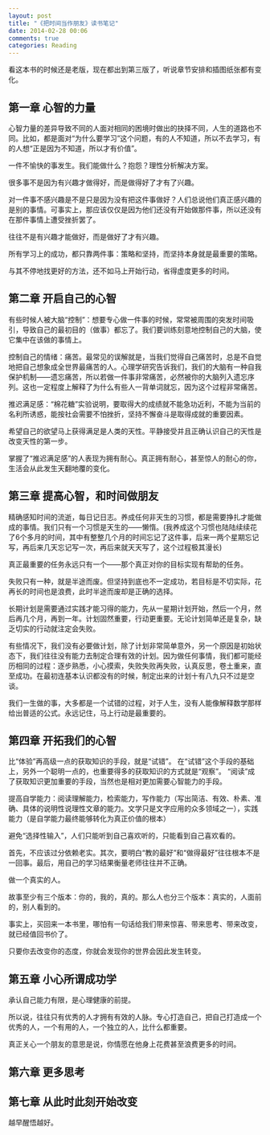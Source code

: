 ```yaml
---
layout: post
title: "《把时间当作朋友》读书笔记"
date: 2014-02-28 00:06
comments: true
categories: Reading
---
```


看这本书的时候还是老版，现在都出到第三版了，听说章节安排和插图纸张都有变化。

## 第一章 心智的力量

心智力量的差异导致不同的人面对相同的困境时做出的抉择不同，人生的道路也不同。比如，都是面对“为什么要学习”这个问题，有的人不知道，所以不去学习，有的人想“正是因为不知道，所以才有价值”。
<!-- more -->
一件不愉快的事发生。我们能做什么？抱怨？理性分析解决方案。

很多事不是因为有兴趣才做得好，而是做得好了才有了兴趣。

对一件事不感兴趣是不是只是因为没有把这件事做好？人们总说他们真正感兴趣的是别的事情。可事实上，那应该仅仅是因为他们还没有开始做那件事，所以还没有在那件事情上遭受挫折罢了。

往往不是有兴趣才能做好，而是做好了才有兴趣。

所有学习上的成功，都只靠两件事：策略和坚持，而坚持本身就是最重要的策略。

与其不停地找更好的方法，还不如马上开始行动，省得虚度更多的时间。

## 第二章 开启自己的心智

有些时候人被大脑“控制”：想要专心做一件事的时候，常常被周围的突发时间吸引，导致自己的最初目的（做事）都忘了。我们要训练刻意地控制自己的大脑，使它集中在该做的事情上。

控制自己的情绪：痛苦。最常见的误解就是，当我们觉得自己痛苦时，总是不自觉地把自己想象成全世界最痛苦的人。心理学研究告诉我们，我们的大脑有一种自我保护机制——遗忘痛苦，所以若做一件事非常痛苦，必然被你的大脑列入遗忘序列。这也一定程度上解释了为什么有些人一背单词就忘，因为这个过程非常痛苦。

推迟满足感：“棉花糖”实验说明，要取得大的成绩就不能急功近利，不能为当前的名利所诱惑，能按社会需要不怕挫折，坚持不懈奋斗是取得成就的重要因素。

希望自己的欲望马上获得满足是人类的天性。平静接受并且正确认识自己的天性是改变天性的第一步。

掌握了“推迟满足感”的人表现为拥有耐心。真正拥有耐心，甚至惊人的耐心的你，生活会从此发生天翻地覆的变化。

## 第三章 提高心智，和时间做朋友

精确感知时间的流逝，每日记日志。养成任何非天生的习惯，都是需要挣扎才能做成的事情。我们只有一个习惯是天生的——懒惰。(我养成这个习惯也陆陆续续花了6个多月的时间，其中有整整几个月的时间忘记了这件事，后来一两个星期忘记写，再后来几天忘记写一次，再后来就天天写了，这个过程极其漫长)

真正最重要的任务永远只有一个——那个真正对你的目标实现有帮助的任务。

失败只有一种，就是半途而废。但坚持到底也不一定成功，若目标是不切实际，花再长的时间也是浪费，此时半途而废却是正确的选择。

长期计划是需要通过实践才能习得的能力，先从一星期计划开始，然后一个月，然后再几个月，再到一年。计划固然重要，行动更重要。无论计划简单还是复杂，缺乏切实的行动就注定会失败。

有些情况下，我们没有必要做计划，除了计划非常简单意外，另一个原因是初始状态下，我们往往没有能力去制定合理有效的计划。因为做任何事情，我们都可能经历相同的过程：逐步熟悉，小心摸索，失败失败再失败，认真反思，卷土重来，直至成功。在最初连基本认识都没有的时候，制定出来的计划十有八九只不过是空谈。

我们一生做的事，大多都是一个试错的过程，对于人生，没有人能像解释数学那样给出普适的公式。永远记住，马上行动是最重要的。

## 第四章 开拓我们的心智

比“体验”再高级一点的获取知识的手段，就是“试错”。
在“试错”这个手段的基础上，另外一个聪明一点的，也重要得多的获取知识的方式就是“观察”。
“阅读”成了获取知识更加重要的手段，当然也是相对更加需要心智能力的手段。

提高自学能力：阅读理解能力，检索能力，写作能力（写出简洁、有效、朴素、准确、具体的说明性说理性文章的能力。文学只是文字应用的众多领域之一），实践能力（是自学能力最终能够转化为真正价值的根本）

避免“选择性输入”，人们只能听到自己喜欢听的，只能看到自己喜欢看的。

首先，不应该过分依赖老实。其次，要明白“教的最好”和“做得最好”往往根本不是一回事。最后，用自己的学习结果衡量老师往往并不正确。

做一个真实的人。

故事至少有三个版本：你的，我的，真的。那么人也分三个版本：真实的，人面前的，别人看到的。

事实上，买回来一本书里，哪怕有一句话给我们带来惊喜、带来思考、带来改变，就已经值回书价了。

只要你去改变你的态度，你就会发现你的世界会因此发生转变。

## 第五章 小心所谓成功学

承认自己能力有限，是心理健康的前提。

所以说，往往只有优秀的人才拥有有效的人脉。专心打造自己，把自己打造成一个优秀的人，一个有用的人，一个独立的人，比什么都重要。

真正关心一个朋友的意思是说，你情愿在他身上花费甚至浪费更多的时间。

## 第六章 更多思考

## 第七章 从此时此刻开始改变

越早醒悟越好。
